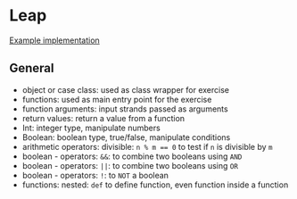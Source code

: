 # Leap

[Example implementation](https://github.com/exercism/scala/blob/master/exercises/leap/example.scala)

## General

- object or case class: used as class wrapper for exercise
- functions: used as main entry point for the exercise
- function arguments: input strands passed as arguments
- return values: return a value from a function
- Int: integer type, manipulate numbers
- Boolean: boolean type, true/false, manipulate conditions
- arithmetic operators: divisible: `n % m == 0`  to test if `n` is divisible by `m`
- boolean - operators: `&&`: to combine two booleans using `AND`
- boolean - operators:  `||`: to combine two booleans using `OR`
- boolean - operators:  `!`: to `NOT` a boolean
- functions: nested: `def` to define function, even function inside a function
